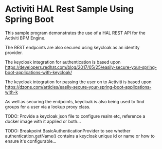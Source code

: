 # Activiti HAL Rest Sample Using Spring Boot

This sample program demonstrates the use of a HAL REST API for the Activiti BPM Engine.

The REST endpoints are also secured using keycloak as an identity provider.

The keycloak integration for authentication is based upon https://developers.redhat.com/blog/2017/05/25/easily-secure-your-spring-boot-applications-with-keycloak/ 

The keycloak integration for passing the user on to Activiti is based upon https://dzone.com/articles/easily-secure-your-spring-boot-applications-with-k

As well as securing the endpoints, keycloak is also being used to find groups for a user via a lookup proxy class.

TODO: Provide a keycloak json file to configure realm etc, reference a docker image with it applied or both...

TODO: Breakpoint BasicAuthenticationProvider to see whether authentication.getName() contains a keycloak unique id or name or how to ensure it's configurable...